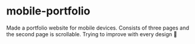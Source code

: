# mobile-portfolio
Made a portfolio website for mobile devices.
Consists of three pages and the second page is scrollable.
Trying to improve with every design 🥸

